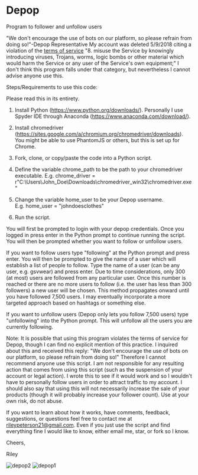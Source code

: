 # Depop
Program to follower and unfollow users

"We don't encourage the use of bots on our platform, so please refrain from doing so!"-Depop Representative
My account was deleted 5/9/2018 citing a violation of the [terms of service](http://explore.depop.com/en/terms/) 
"8. misuse the Service by knowingly introducing viruses, Trojans, worms, logic bombs or other material which would harm the Service or any user of the Service's own equipment;"
I don't think this program falls under that category, but nevertheless I cannot advise anyone use this.

Steps/Requirements to use this code:  

Please read this in its entirety.

1. Install Python (https://www.python.org/downloads/). Personally I use Spyder IDE through Anaconda (https://www.anaconda.com/download/).  

2. Install chromedriver (https://sites.google.com/a/chromium.org/chromedriver/downloads). You might be able to use PhantomJS or others, but this is set up for Chrome.  

3. Fork, clone, or copy/paste the code into a Python script.  

3. Define the variable chrome_path to be the path to your chromedriver executable. 
E.g. chrome_driver = r"C:\Users\John_Doe\Downloads\chromedriver_win32\chromedriver.exe"  

4. Change the variable home_user to be your Depop username.  
E.g. home_user = "johndoesclothes"

5. Run the script.  

You will first be prompted to login with your depop credentials. Once you logged in press enter in the Python prompt to continue running the script. You will then be prompted whether you want to follow or unfollow users.  

If you want to follow users type "following" at the Python prompt and press enter. You will then be prompted to give the name of a user which will establish a list of people to follow. Type the name of a user (can be any user, e.g. gsvwear) and press enter. Due to time considerations, only 300 (at most) users are followed from any particular user. Once this number is reached or there are no more users to follow (i.e. the user has less than 300 followers) a new user will be chosen. This method propagates onward until you have followed 7,500 users. I may eventually incorporate a more targeted approach based on hashtags or something else.

If you want to unfollow users (Depop only lets you follow 7,500 users) type "unfollowing" into the Python prompt. This will unfollow all the users you are currently following.  

Note: It is possible that using this program violates the terms of service for Depop, though I can find no explicit mention of this practice. I inquired about this and received this reply: "We don't encourage the use of bots on our platform, so please refrain from doing so!" Therefore I cannot recommend anyone use this script. I am not responsible for any resulting action that comes from using this script (such as the suspension of your account or legal action). I wrote this to see if it would work and so I wouldn't have to personally follow users in order to attract traffic to my account. I should also say that using this will not necessarily increase the sale of your products (though it will probably increase your follower count). Use at your own risk, do not abuse.  

If you want to learn about how it works, have comments, feedback, suggestions, or questions feel free to contact me at rileypeterson21@gmail.com. Even if you just use the script and find everything fine I would like to know, either email me, star, or fork so I know.

Cheers,

Riley

![depop2](https://user-images.githubusercontent.com/29719483/34895127-2d5fcb1e-f799-11e7-81ba-74430260032c.png)
![depop1](https://user-images.githubusercontent.com/29719483/34895125-2d2b2436-f799-11e7-9ce0-bc062547cfb9.png)
